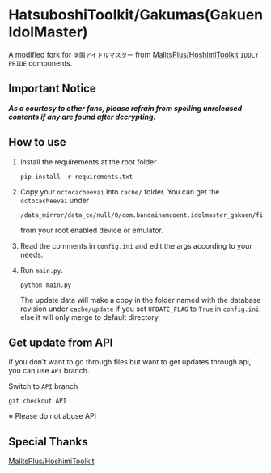 # HatsuboshiToolkit/Gakumas(Gakuen IdolMaster)
A modified fork for `学園アイドルマスター` from [MalitsPlus/HoshimiToolkit](https://github.com/MalitsPlus/HoshimiToolkit) `IDOLY PRIDE` components.

## Important Notice

***As a courtesy to other fans, please refrain from spoiling unreleased contents if any are found after decrypting.***

## How to use

1. Install the requirements at the root folder
    ```
    pip install -r requirements.txt
    ```
2. Copy your `octocacheevai` into `cache/` folder. You can get the `octocacheevai` under
   ```
   /data_mirror/data_ce/null/0/com.bandainamcoent.idolmaster_gakuen/files/octo/pdb/400/205000/
   ```
    from your root enabled device or emulator.  

3. Read the comments in `config.ini` and edit the args according to your needs.  
   
4. Run `main.py`.
    ```
    python main.py
    ```
    The update data will make a copy in the folder named with the database revision under `cache/update` if you set `UPDATE_FLAG` to `True` in `config.ini`, else it will only merge to default directory.


## Get update from API
If you don't want to go through files but want to get updates through api, you can use `API` branch.  

Switch to `API` branch 
```
git checkout API
```
※ Please do not abuse API

## Special Thanks
[MalitsPlus/HoshimiToolkit](https://github.com/MalitsPlus/HoshimiToolkit)